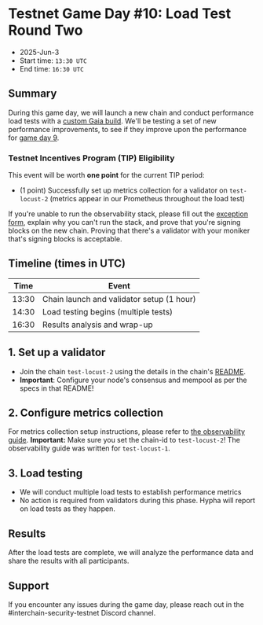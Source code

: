 # Testnet Game Day #10: Load Test Round Two

* 2025-Jun-3
* Start time: `13:30 UTC`
* End time: `16:30 UTC`

## Summary

During this game day, we will launch a new chain and conduct performance load tests with a [custom Gaia build](https://github.com/hyphacoop/gaia/releases/tag/v24.0.99-alpha0).
We'll be testing a set of new performance improvements, to see if they improve upon the performance for [game day 9](../gameday09/README.md).

### Testnet Incentives Program (TIP) Eligibility

This event will be worth **one point** for the current TIP period:

* (1 point) Successfully set up metrics collection for a validator on `test-locust-2` (metrics appear in our Prometheus throughout the load test)

If you're unable to run the observability stack, please fill out the [exception form](https://testnets.hypha.coop/about-the-program/), explain why you can't run the stack, and prove that you're signing blocks on the new chain. Proving that there's a validator with your moniker that's signing blocks is acceptable.

## Timeline (times in UTC)

| Time | Event |
|------|-------|
| 13:30 | Chain launch and validator setup (1 hour) |
| 14:30 | Load testing begins (multiple tests) |
| 16:30 | Results analysis and wrap-up |

## 1. Set up a validator

* Join the chain `test-locust-2` using the details in the chain's [README](../../interchain-security/test-locust-2/README.md).
* **Important**: Configure your node's consensus and mempool as per the specs in that README!

## 2. Configure metrics collection

For metrics collection setup instructions, please refer to [the observability guide](../gameday09/observability.md).
**Important:** Make sure you set the chain-id to `test-locust-2`! The observability guide was written for `test-locust-1`.

## 3. Load testing

* We will conduct multiple load tests to establish performance metrics
* No action is required from validators during this phase. Hypha will report on load tests as they happen.

## Results

After the load tests are complete, we will analyze the performance data and share the results with all participants.

## Support

If you encounter any issues during the game day, please reach out in the #interchain-security-testnet Discord channel.